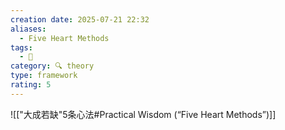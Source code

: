 ```yaml
---
creation date: 2025-07-21 22:32
aliases:
  - Five Heart Methods
tags:
  - 💬
category: 🔍 theory
type: framework
rating: 5
---
```



![["大成若缺"5条心法#Practical Wisdom (“Five Heart Methods”)]]